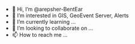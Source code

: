 - 👋 Hi, I’m @arepsher-BentEar
- 👀 I’m interested in GIS, GeoEvent Server, Alerts
- 🌱 I’m currently learning ...
- 💞️ I’m looking to collaborate on ...
- 📫 How to reach me ...

<!---
arepsher-BentEar/arepsher-BentEar is a ✨ special ✨ repository because its `README.md` (this file) appears on your GitHub profile.
You can click the Preview link to take a look at your changes.
--->
